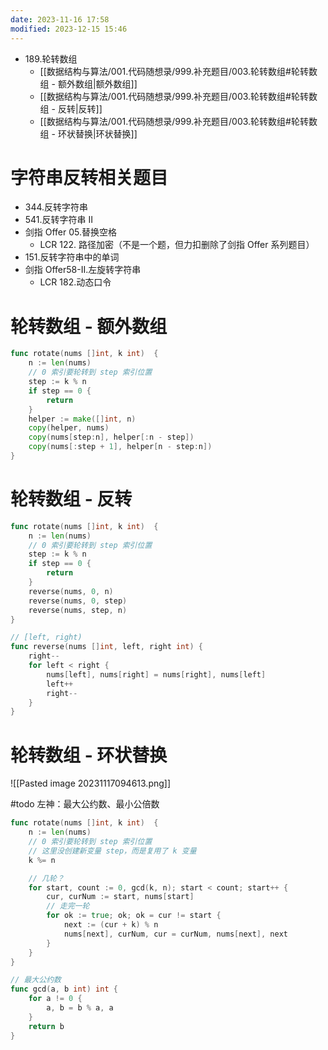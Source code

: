 ```yaml
---
date: 2023-11-16 17:58
modified: 2023-12-15 15:46
---
```

- 189.轮转数组
	- [[数据结构与算法/001.代码随想录/999.补充题目/003.轮转数组#轮转数组 - 额外数组|额外数组]]
	- [[数据结构与算法/001.代码随想录/999.补充题目/003.轮转数组#轮转数组 - 反转|反转]]
	- [[数据结构与算法/001.代码随想录/999.补充题目/003.轮转数组#轮转数组 - 环状替换|环状替换]]

# 字符串反转相关题目
- 344.反转字符串
- 541.反转字符串 II
- 剑指 Offer 05.替换空格
	- LCR 122. 路径加密（不是一个题，但力扣删除了剑指 Offer 系列题目）
- 151.反转字符串中的单词
- 剑指 Offer58-II.左旋转字符串
	- LCR 182.动态口令

# 轮转数组 - 额外数组
```go
func rotate(nums []int, k int)  {
	n := len(nums)
	// 0 索引要轮转到 step 索引位置
	step := k % n
	if step == 0 {
		return
	}
	helper := make([]int, n)
	copy(helper, nums)
	copy(nums[step:n], helper[:n - step])
	copy(nums[:step + 1], helper[n - step:n])
}
```

# 轮转数组 - 反转
```go
func rotate(nums []int, k int)  {
	n := len(nums)
	// 0 索引要轮转到 step 索引位置
	step := k % n
	if step == 0 {
		return
	}
	reverse(nums, 0, n)
	reverse(nums, 0, step)
	reverse(nums, step, n)
}

// [left, right)
func reverse(nums []int, left, right int) {
	right--
	for left < right {
		nums[left], nums[right] = nums[right], nums[left]
		left++
		right--
	}
}
```

# 轮转数组 - 环状替换
![[Pasted image 20231117094613.png]]

#todo 左神：最大公约数、最小公倍数

```go
func rotate(nums []int, k int)  {
	n := len(nums)
	// 0 索引要轮转到 step 索引位置
	// 这里没创建新变量 step，而是复用了 k 变量
	k %= n

	// 几轮？
	for start, count := 0, gcd(k, n); start < count; start++ {
		cur, curNum := start, nums[start]
		// 走完一轮
		for ok := true; ok; ok = cur != start {
			next := (cur + k) % n
			nums[next], curNum, cur = curNum, nums[next], next
		}
	}
}

// 最大公约数
func gcd(a, b int) int {
	for a != 0 {
		a, b = b % a, a
	}
	return b
}
```
